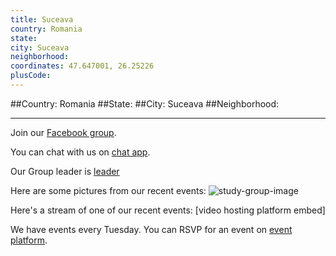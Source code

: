 ```yaml
---
title: Suceava
country: Romania
state: 
city: Suceava
neighborhood: 
coordinates: 47.647001, 26.25226
plusCode:
---
```


##Country: Romania
##State: 
##City: Suceava
##Neighborhood: 
*****
Join our [Facebook group](https://www.facebook.com/groups/free.code.camp.suceava).

You can chat with us on [chat app]().

Our Group leader is [leader]()

Here are some pictures from our recent events:
![study-group-image]()

Here's a stream of one of our recent events:
[video hosting platform embed]

We have events every Tuesday. You can RSVP for an event on [event platform]().
